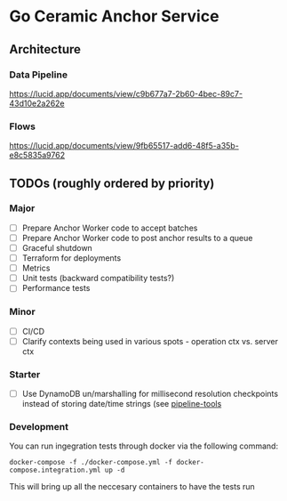 # Go Ceramic Anchor Service

## Architecture

### Data Pipeline

https://lucid.app/documents/view/c9b677a7-2b60-4bec-89c7-43d10e2a262e

### Flows

https://lucid.app/documents/view/9fb65517-add6-48f5-a35b-e8c5835a9762

## TODOs (roughly ordered by priority)

### Major

- [ ] Prepare Anchor Worker code to accept batches
- [ ] Prepare Anchor Worker code to post anchor results to a queue
- [ ] Graceful shutdown
- [ ] Terraform for deployments
- [ ] Metrics
- [ ] Unit tests (backward compatibility tests?)
- [ ] Performance tests

### Minor

- [ ] CI/CD
- [ ] Clarify contexts being used in various spots - operation ctx vs. server ctx

### Starter

- [ ] Use DynamoDB un/marshalling for millisecond resolution checkpoints instead of storing date/time strings (see [pipeline-tools](https://github.com/3box/pipeline-tools/blob/develop/cd/manager/aws/dynamoDb.go#L305)

### Development

You can run ingegration tests through docker via the following command:

```
docker-compose -f ./docker-compose.yml -f docker-compose.integration.yml up -d
```

This will bring up all the neccesary containers to have the tests run
